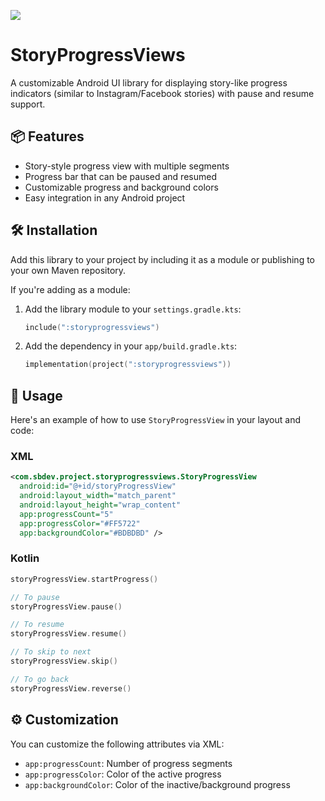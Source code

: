 [![](https://jitpack.io/v/sb-android-dev/StoryProgressViews.svg)](https://jitpack.io/#sb-android-dev/StoryProgressViews)

# StoryProgressViews

A customizable Android UI library for displaying story-like progress indicators (similar to Instagram/Facebook stories) with pause and resume support.

## 📦 Features

- Story-style progress view with multiple segments
- Progress bar that can be paused and resumed
- Customizable progress and background colors
- Easy integration in any Android project

## 🛠️ Installation

Add this library to your project by including it as a module or publishing to your own Maven repository.

If you're adding as a module:

1. Add the library module to your `settings.gradle.kts`:

   ```kotlin
   include(":storyprogressviews")
   ```
2. Add the dependency in your `app/build.gradle.kts`:

    ```kotlin
    implementation(project(":storyprogressviews"))
    ```

## 🧱 Usage
Here's an example of how to use `StoryProgressView` in your layout and code:

### XML
   ```xml
   <com.sbdev.project.storyprogressviews.StoryProgressView
     android:id="@+id/storyProgressView"
     android:layout_width="match_parent"
     android:layout_height="wrap_content"
     app:progressCount="5"
     app:progressColor="#FF5722"
     app:backgroundColor="#BDBDBD" />
   ```

### Kotlin
   ```kotlin
   storyProgressView.startProgress()

   // To pause
   storyProgressView.pause()

   // To resume
   storyProgressView.resume()

   // To skip to next
   storyProgressView.skip()

   // To go back
   storyProgressView.reverse()
   ```

## ⚙️ Customization
You can customize the following attributes via XML:
- `app:progressCount`: Number of progress segments
- `app:progressColor`: Color of the active progress
- `app:backgroundColor`: Color of the inactive/background progress

